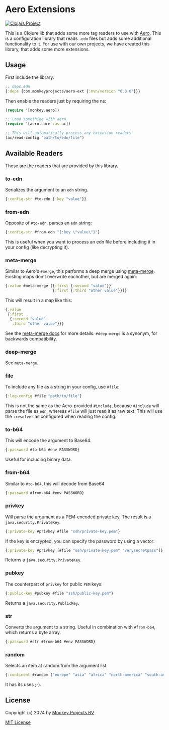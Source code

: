 # Aero Extensions

[![Clojars Project](https://img.shields.io/clojars/v/com.monkeyprojects/aero-ext.svg)](https://clojars.org/com.monkeyprojects/aero-ext)

This is a Clojure lib that adds some more tag readers to use with [Aero](https://github.com/juxt/aero?tab=readme-ov-file).  This is a configuration library that reads `.edn` files but adds
some additional functionality to it.  For use with our own projects, we have
created this library, that adds some more extensions.

## Usage

First include the library:
```clojure
;; deps.edn
{:deps {com.monkeyprojects/aero-ext {:mvn/version "0.3.0"}}}
```

Then enable the readers just by requiring the ns:
```clojure
(require '[monkey.aero])

;; Load something with aero
(require '[aero.core :as ac])

;; This will automatically process any extension readers
(ac/read-config "path/to/edn/file")
```

## Available Readers

These are the readers that are provided by this library.

### to-edn

Serializes the argument to an `edn` string.
```clojure
{:config-str #to-edn {:key "value"}}
```

### from-edn

Opposite of `#to-edn`, parses an `edn` string:
```clojure
{:config-str #from-edn "{:key \"value\"}"}
```

This is useful when you want to process an edn file before including it in your config
(like decrypting it).

### meta-merge

Similar to Aero's `#merge`, this performs a deep merge using
[meta-merge](https://github.com/weavejester/meta-merge).  Existing maps don't overwrite
eachother, but are merged again:
```clojure
{:value #meta-merge [{:first {:second "value"}}
                     {:first {:third "other value"}}]}
```
This will result in a map like this:
```clojure
{:value
 {:first
  {:second "value"
   :third "other value"}}}
```

See the [meta-merge docs](https://github.com/weavejester/meta-merge) for more details.
`#deep-merge` is a synonym, for backwards compatibility.

### deep-merge

See `meta-merge`.

### file

To include any file as a string in your config, use `#file`:
```clojure
{:log-config #file "path/to/file"}
```
This is not the same as the Aero-provided `#include`, because `#include`
will parse the file as `edn`, whereas `#file` will just read it as raw text.
This will use the `:resolver` as configured when reading the config.

### to-b64

This will encode the argument to Base64.
```clojure
{:password #to-b64 #env PASSWORD}
```
Useful for including binary data.

### from-b64

Similar to `#to-b64`, this will decode from Base64
```clojure
{:password #from-b64 #env PASSWORD}
```

### privkey

Will parse the argument as a PEM-encoded private key.  The result is a `java.security.PrivateKey`.
```clojure
{:private-key #privkey #file "ssh/private-key.pem"}
```

If the key is encrypted, you can specify the password by using a vector:
```clojure
{:private-key #privkey [#file "ssh/private-key.pem" "verysecretpass"]}
```

Returns a `java.security.PrivateKey`.

### pubkey

The counterpart of `privkey` for public `PEM` keys:
```clojure
{:public-key #pubkey #file "ssh/public-key.pem"}
```

Returns a `java.security.PublicKey`.

### str

Converts the argument to a string.  Useful in combination with `#from-b64`, which returns
a byte array.
```clojure
{:password #str #from-b64 #env PASSWORD}
```

### random

Selects an item at random from the argument list.
```clojure
{:continent #random ["europe" "asia" "africa" "north-america" "south-america" "oceania"]}
```
It has its uses ;-).

## License

Copyright (c) 2024 by [Monkey Projects BV](https://www.monkey-projects.be)

[MIT License](LICENSE)